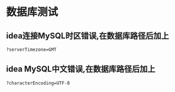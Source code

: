 # 数据库测试
## idea连接MySQL时区错误,在数据库路径后加上
    ?serverTimezone=GMT
## idea MySQL中文错误,在数据库路径后加上
    ?characterEncoding=UTF-8